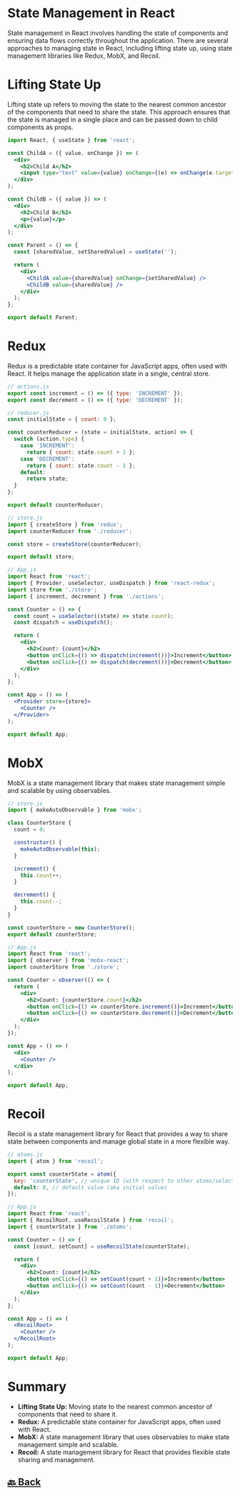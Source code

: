 <h1>State Management in React</h1>

State management in React involves handling the state of components and ensuring data flows correctly throughout the application. There are several approaches to managing state in React, including lifting state up, using state management libraries like Redux, MobX, and Recoil.

<h1>Lifting State Up</h1>

Lifting state up refers to moving the state to the nearest common ancestor of the components that need to share the state. This approach ensures that the state is managed in a single place and can be passed down to child components as props.

```jsx
import React, { useState } from 'react';

const ChildA = ({ value, onChange }) => (
  <div>
    <h2>Child A</h2>
    <input type="text" value={value} onChange={(e) => onChange(e.target.value)} />
  </div>
);

const ChildB = ({ value }) => (
  <div>
    <h2>Child B</h2>
    <p>{value}</p>
  </div>
);

const Parent = () => {
  const [sharedValue, setSharedValue] = useState('');

  return (
    <div>
      <ChildA value={sharedValue} onChange={setSharedValue} />
      <ChildB value={sharedValue} />
    </div>
  );
};

export default Parent;
```

<h1>Redux</h1>

Redux is a predictable state container for JavaScript apps, often used with React. It helps manage the application state in a single, central store.

```jsx
// actions.js
export const increment = () => ({ type: 'INCREMENT' });
export const decrement = () => ({ type: 'DECREMENT' });

// reducer.js
const initialState = { count: 0 };

const counterReducer = (state = initialState, action) => {
  switch (action.type) {
    case 'INCREMENT':
      return { count: state.count + 1 };
    case 'DECREMENT':
      return { count: state.count - 1 };
    default:
      return state;
  }
};

export default counterReducer;

// store.js
import { createStore } from 'redux';
import counterReducer from './reducer';

const store = createStore(counterReducer);

export default store;

// App.js
import React from 'react';
import { Provider, useSelector, useDispatch } from 'react-redux';
import store from './store';
import { increment, decrement } from './actions';

const Counter = () => {
  const count = useSelector((state) => state.count);
  const dispatch = useDispatch();

  return (
    <div>
      <h2>Count: {count}</h2>
      <button onClick={() => dispatch(increment())}>Increment</button>
      <button onClick={() => dispatch(decrement())}>Decrement</button>
    </div>
  );
};

const App = () => (
  <Provider store={store}>
    <Counter />
  </Provider>
);

export default App;
```

<h1>MobX</h1>

MobX is a state management library that makes state management simple and scalable by using observables.

```jsx
// store.js
import { makeAutoObservable } from 'mobx';

class CounterStore {
  count = 0;

  constructor() {
    makeAutoObservable(this);
  }

  increment() {
    this.count++;
  }

  decrement() {
    this.count--;
  }
}

const counterStore = new CounterStore();
export default counterStore;

// App.js
import React from 'react';
import { observer } from 'mobx-react';
import counterStore from './store';

const Counter = observer(() => {
  return (
    <div>
      <h2>Count: {counterStore.count}</h2>
      <button onClick={() => counterStore.increment()}>Increment</button>
      <button onClick={() => counterStore.decrement()}>Decrement</button>
    </div>
  );
});

const App = () => (
  <div>
    <Counter />
  </div>
);

export default App;
```

<h1>Recoil</h1>

Recoil is a state management library for React that provides a way to share state between components and manage global state in a more flexible way.

```jsx
// atoms.js
import { atom } from 'recoil';

export const counterState = atom({
  key: 'counterState', // unique ID (with respect to other atoms/selectors)
  default: 0, // default value (aka initial value)
});

// App.js
import React from 'react';
import { RecoilRoot, useRecoilState } from 'recoil';
import { counterState } from './atoms';

const Counter = () => {
  const [count, setCount] = useRecoilState(counterState);

  return (
    <div>
      <h2>Count: {count}</h2>
      <button onClick={() => setCount(count + 1)}>Increment</button>
      <button onClick={() => setCount(count - 1)}>Decrement</button>
    </div>
  );
};

const App = () => (
  <RecoilRoot>
    <Counter />
  </RecoilRoot>
);

export default App;
```

<h1>Summary</h1>

- **Lifting State Up:** Moving state to the nearest common ancestor of components that need to share it.
- **Redux:** A predictable state container for JavaScript apps, often used with React.
- **MobX:** A state management library that uses observables to make state management simple and scalable.
- **Recoil:** A state management library for React that provides flexible state sharing and management.

<h2><a href="https://github.com/sanjay9616/React/blob/main/README.md"> 🔙 Back</a></h2>
